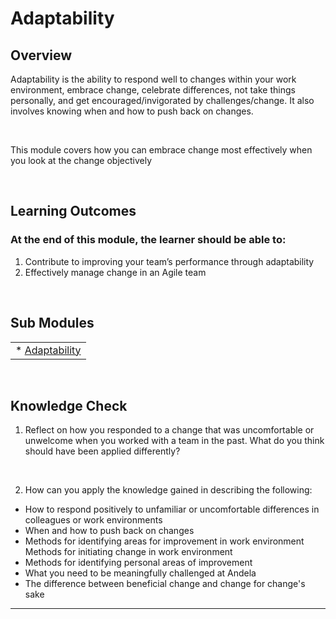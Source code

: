 # **Adaptability**

## **Overview**

Adaptability is the ability to respond well to changes within your work environment, embrace change, celebrate differences, not take things personally, and get encouraged/invigorated by challenges/change. It also involves knowing when and how to push back on changes.

&nbsp;

This module covers how you can embrace change most effectively when you look at the change objectively

&nbsp;


## **Learning Outcomes**
### **At the end of this module, the learner should be able to:**
1. Contribute to improving your team’s performance through adaptability
2. Effectively manage change in an Agile team



&nbsp;

## **Sub Modules**
                       
|                          |
| ------------------------ |
| * [Adaptability](..0/Adaptability-submodule.md)  |


&nbsp;

## **Knowledge Check**
1. Reflect on how you responded to a change that was uncomfortable or unwelcome when you worked with a team in the past. What do you think should have been applied differently?
<br />

2. How can you apply the knowledge gained in describing the following:
&nbsp;
- How to respond positively to unfamiliar or uncomfortable differences in colleagues or work environments
&nbsp;
- When and how to push back on changes
&nbsp;
- Methods for identifying areas for improvement in work environment	 Methods for initiating change in work environment
&nbsp;
- Methods for identifying personal areas of improvement
&nbsp;
- What you need to be meaningfully challenged at Andela
&nbsp;
- The difference between beneficial change and change for change's sake
&nbsp;



------------
